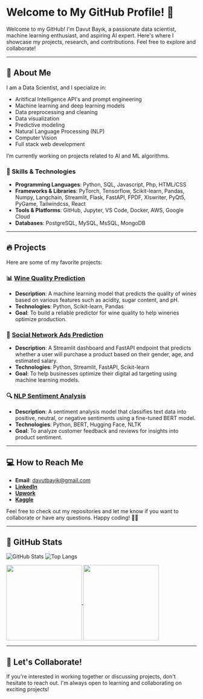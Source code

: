 # Welcome to My GitHub Profile! 👋

Welcome to my GitHub! I'm Davut Bayık, a passionate data scientist, machine learning enthusiast, and aspiring AI expert. Here's where I showcase my projects, research, and contributions. Feel free to explore and collaborate!

---

## 🚀 About Me

I am a Data Scientist, and I specialize in:
- Aritifical Intelligence API's and prompt engineering
- Machine learning and deep learning models
- Data preprocessing and cleaning
- Data visualization
- Predictive modeling
- Natural Language Processing (NLP)
- Computer Vision
- Full stack web development

I’m currently working on projects related to AI and ML algorithms.

### 🔧 Skills & Technologies
- **Programming Languages**: Python, SQL, Javascript, Php, HTML/CSS
- **Frameworks & Libraries**: PyTorch, Tensorflow, Scikit-learn, Pandas, Numpy, Langchain, Streamlit, Flask, FastAPI, FPDF, Xlswriter, PyQt5, PyGame, Tailwindcss, React
- **Tools & Platforms**: GitHub, Jupyter, VS Code, Docker, AWS, Google Cloud
- **Databases**: PostgreSQL, MySQL, MsSQL, MongoDB

---

## 🔥 Projects

Here are some of my favorite projects:

### 📊 [Wine Quality Prediction](https://github.com/yourusername/wine-quality-prediction)
- **Description**: A machine learning model that predicts the quality of wines based on various features such as acidity, sugar content, and pH.
- **Technologies**: Python, Scikit-learn, Pandas
- **Goal**: To build a reliable predictor for wine quality to help wineries optimize production.

### 🧠 [Social Network Ads Prediction](https://github.com/davutbayik/social-network-ads)
- **Description**: A Streamlit dashboard and FastAPI endpoint that predicts whether a user will purchase a product based on their gender, age, and estimated salary.
- **Technologies**: Python, Streamlit, FastAPI, Scikit-learn
- **Goal**: To help businesses optimize their digital ad targeting using machine learning models.

### 🔍 [NLP Sentiment Analysis](https://github.com/yourusername/nlp-sentiment-analysis)
- **Description**: A sentiment analysis model that classifies text data into positive, neutral, or negative sentiments using a fine-tuned BERT model.
- **Technologies**: Python, BERT, Hugging Face, NLTK
- **Goal**: To analyze customer feedback and reviews for insights into product sentiment.

---

## 💻 How to Reach Me

- **Email**: [davutbayik@gmail.com](mailto:davutbayik@gmail.com)
- [**LinkedIn**](https://www.linkedin.com/in/davutbayik/)
- [**Upwork**](https://www.upwork.com/freelancers/~01efaffd23e4bc0759)
- [**Kaggle**](https://www.kaggle.com/davutb)

Feel free to check out my repositories and let me know if you want to collaborate or have any questions. Happy coding! 👨‍💻

---

## 🌟 GitHub Stats

![GitHub Stats](https://github-readme-stats.vercel.app/api?username=davutbayik&show_icons=true&hide_title=true&count_private=true&hide=prs&theme=dracula)
![Top Langs](https://github-readme-stats.vercel.app/api/top-langs/?username=davutbayik&layout=donut&theme=dracula)

<a href="https://github.com/anuraghazra/github-readme-stats">
  <img height=200 align="center" src="https://github-readme-stats.vercel.app/api?username=davutbayik&show_icons=true&hide_title=true&count_private=true&hide=prs&theme=dracula" />
</a>
<a href="https://github.com/anuraghazra/github-readme-stats">
  <img height=200 align="center" src="https://github-readme-stats.vercel.app/api/top-langs/?username=davutbayik&layout=donut&theme=dracula" />
</a>

---

## 🚀 Let's Collaborate!

If you're interested in working together or discussing projects, don't hesitate to reach out. I'm always open to learning and collaborating on exciting projects!
